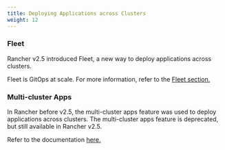 ```yaml
---
title: Deploying Applications across Clusters
weight: 12
---
```

### Fleet

Rancher v2.5 introduced Fleet, a new way to deploy applications across clusters.

Fleet is GitOps at scale. For more information, refer to the [Fleet section.](./fleet)

### Multi-cluster Apps

In Rancher before v2.5, the multi-cluster apps feature was used to deploy applications across clusters. The multi-cluster apps feature is deprecated, but still available in Rancher v2.5.

Refer to the documentation [here.](./multi-cluster-apps)
